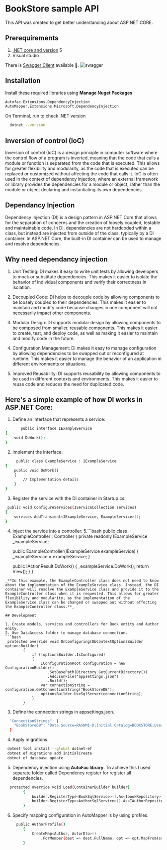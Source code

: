 
# BookStore sample API

This API was created to get better understanding about ASP.NET CORE.



## Prerequirements
1. [.NET core and version](https://dotnet.microsoft.com/en-us/download) 5
2. Visual studio

There is [Swagger Client](https://swagger.io/tools/swagger-codegen/) available 💖. 
![swagger](https://user-images.githubusercontent.com/64850016/152136249-79eccb9f-38e9-4a04-b3c0-66c9f1e90657.png)

## Installation

Install these required libraries using **Manage Nuget Packages**
```bash
Autofac.Extensions.DependencyInjection 
AutoMapper.Extensions.Microsoft.DependencyInjection


```
On Terminal, run to check .NET version
```bash
  dotnet --version
```


## Inversion of control (IoC)
Inversion of control (IoC) is a design principle in computer software where the control flow of a program is inverted, meaning that the code that calls a module or function is separated from the code that is executed. This allows for greater flexibility and modularity, as the code that is executed can be replaced or customized without affecting the code that calls it. IoC is often used in the context of dependency injection, where an external framework or library provides the dependencies for a module or object, rather than the module or object declaring and instantiating its own dependencies.
## Dependancy Injection
Dependency Injection (DI) is a design pattern in ASP.NET Core that allows for the separation of concerns and the creation of loosely coupled, testable and maintainable code. In DI, dependencies are not hardcoded within a class, but instead are injected from outside of the class, typically by a DI container. In ASP.NET Core, the built-in DI container can be used to manage and resolve dependencies.
## Why need dependancy injection
1. Unit Testing: DI makes it easy to write unit tests by allowing developers to mock or substitute dependencies. This makes it easier to isolate the behavior of individual components and verify their correctness in isolation.

2. Decoupled Code: DI helps to decouple code by allowing components to be loosely coupled to their dependencies. This makes it easier to maintain and modify code because changes in one component will not necessarily impact other components.

3. Modular Design: DI supports modular design by allowing components to be composed from smaller, reusable components. This makes it easier to create, test, and deploy code, as well as making it easier to maintain and modify code in the future.

4. Configuration Management: DI makes it easy to manage configuration by allowing dependencies to be swapped out or reconfigured at runtime. This makes it easier to manage the behavior of an application in different environments or situations.

5. Improved Reusability: DI supports reusability by allowing components to be used in different contexts and environments. This makes it easier to reuse code and reduces the need for duplicated code.

## Here's a simple example of how DI works in ASP.NET Core:
1. Define an interface that represents a service:

```bash
       public interface IExampleService
{
    void DoWork();
}

```
2. Implement the interface:
```bash
     public class ExampleService : IExampleService
{
    public void DoWork()
    {
        // Implementation details
    }
}
```
3. Register the service with the DI container in Startup.cs:
```bash
 public void ConfigureServices(IServiceCollection services)
{
    services.AddTransient<IExampleService, ExampleService>();
}

```
4. Inject the service into a controller:
5.```bash
public class ExampleController : Controller
{
    private readonly IExampleService _exampleService;

    public ExampleController(IExampleService exampleService)
    {
        _exampleService = exampleService;
    }

    public IActionResult DoWork()
    {
        _exampleService.DoWork();
        return View();
    }
}
```
_**In this example, the ExampleController class does not need to know about the implementation of the ExampleService class. Instead, the DI container will resolve the ExampleService class and provide it to the ExampleController class when it is requested. This allows for greater flexibility and modularity, as the implementation of the ExampleService class can be changed or swapped out without affecting the ExampleController class.**_

## Development

1. Create models, services and controllers for Book entity and Author enity.
2. Use DataAccess folder to manage database connection.
```bash
 protected override void OnConfiguring(DbContextOptionsBuilder optionsBuilder)
        {
            if (!optionsBuilder.IsConfigured)
            {
                IConfigurationRoot configuration = new ConfigurationBuilder()
                   .SetBasePath(Directory.GetCurrentDirectory())
                   .AddJsonFile("appsettings.json")
                   .Build();
                var connectionString = configuration.GetConnectionString("BookStoreDB");
                optionsBuilder.UseSqlServer(connectionString);
            }
        }
```
3. Define the connection strings in appsettings.json.
```bash
  "ConnectionStrings": {
    "BookStoreDB": "Data Source=RASHMI-D;Initial Catalog=BOOKSTORE;User ID=ras;Password=******"
  }
```

4. Apply migrations.
```bash
 dotnet tool install --global dotnet-ef
 dotnet ef migrations add InitialCreate
 dotnet ef database update
```

5. Dependency injection using  **AutoFac library**.
To achieve this I used separate folder called Dependency register for register all dependencies.

 

```bash
  protected override void Load(ContainerBuilder builder)
        {
            builder.RegisterType<BookSqlService>().As<IbookRepository>().InstancePerLifetimeScope();
            builder.RegisterType<AuthorSqlService>().As<IAuthorRepository>().InstancePerLifetimeScope();
        }
```

6. Specify mapping configuration in AutoMapper is by using profiles.
```bash
     public AuthorProfile()
        {
            CreateMap<Author, AutorDto>()
                .ForMember(dest => dest.FullName, opt => opt.MapFrom(src => src.FirstName + " " + src.lastName));
        }
```





    
